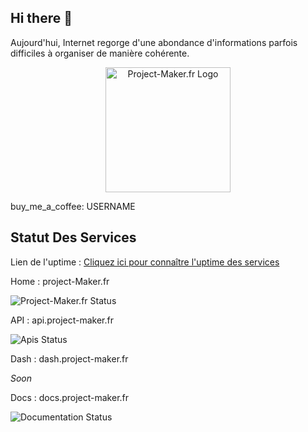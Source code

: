 ## Hi there 👋
Aujourd'hui, Internet regorge d'une abondance d'informations parfois difficiles à organiser de manière cohérente.

<div align="center">
  <img src="https://docs.project-maker.fr/img/logoV2.png" alt="Project-Maker.fr Logo" width="200">
</div>

buy_me_a_coffee: USERNAME

## Statut Des Services

Lien de l'uptime : [Cliquez ici pour connaître l'uptime des services](https://uptime.project-maker.fr/)

<p>Home : project-Maker.fr</p>
<img src="https://uptime.project-maker.fr/api/badge/1/uptime?style=for-the-badge" alt="Project-Maker.fr Status">

<p>API : api.project-maker.fr</p>
<img src="https://uptime.project-maker.fr/api/badge/2/uptime?style=for-the-badge" alt="Apis Status">

<p>Dash : dash.project-maker.fr</p>
<p><em>Soon</em></p>

<p>Docs : docs.project-maker.fr</p>
<img src="https://uptime.project-maker.fr/api/badge/3/uptime?style=for-the-badge" alt="Documentation Status">
